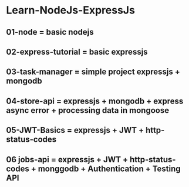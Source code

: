 # Learn-NodeJs-ExpressJs

## 01-node = basic nodejs

## 02-express-tutorial = basic expressjs

## 03-task-manager = simple project expressjs + mongodb

## 04-store-api = expressjs + mongodb + express async error + processing data in mongoose

## 05-JWT-Basics = expressjs + JWT + http-status-codes

## 06 jobs-api = expressjs + JWT + http-status-codes + monggodb + Authentication + Testing API
